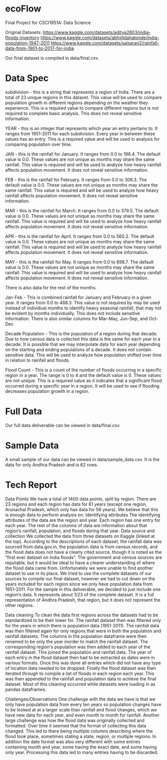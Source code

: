 # ecoFlow
Final Project for CSCI1951A: Data Science

Original Datasets:
https://www.kaggle.com/datasets/aditya2803/india-floods-inventory
https://www.kaggle.com/datasets/abhijitdahatonde/india-population-1947-2011
https://www.kaggle.com/datasets/saisaran2/rainfall-data-from-1901-to-2017-for-india

Our final dataset is compiled in data/final.csv.

# Data Spec

subdivision - this is a string that represents a region of India. There are a total of 23 unique regions in this dataset. This value will be used to compare population growth in different regions depending on the weather they experience. This is a required value to compare different regions but is not required to complete basic analysis. This does not reveal sensitive information.

YEAR - this is an integer that represents which year an entry pertains to. It ranges from 1951-2011 for each subdivision. Every year in between these values has an entry. This is a required value and will be used in analysis for comparing population over time. 

JAN - this is the rainfall for January. It ranges from 0.0 to 196.4. The default value is 0.0. These values are not unique as months may share the same rainfall. This value is required and will be used to analyze how heavy rainfall affects population movement. It does not reveal sensitive information. 

FEB - this is the rainfall for February. It ranges from 0.0 to 306.3. The default value is 0.0. These values are not unique as months may share the same rainfall. This value is required and will be used to analyze how heavy rainfall affects population movement. It does not reveal sensitive information. 

MAR - this is the rainfall for March. It ranges from 0.0 to 379.5. The default value is 0.0. These values are not unique as months may share the same rainfall. This value is required and will be used to analyze how heavy rainfall affects population movement. It does not reveal sensitive information. 

APR - this is the rainfall for April. It ranges from 0.0 to 560.2. The default value is 0.0. These values are not unique as months may share the same rainfall. This value is required and will be used to analyze how heavy rainfall affects population movement. It does not reveal sensitive information. 

MAY - this is the rainfall for May. It ranges from 0.0 to 898.7. The default value is 0.0. These values are not unique as months may share the same rainfall. This value is required and will be used to analyze how heavy rainfall affects population movement. It does not reveal sensitive information. 

There is also data for the rest of the months.

Jan-Feb - This is combined rainfall for January and February in a given year. It ranges from 0.0 to 468.3. This value is not required by may be used instead of individual months to identify heavy seasonal rainfall, that may not be evident by months individually. This does not include sensitive information. There is also similar columns for Mar-May, Jun-Sep, and Oct-Dec

Decade Population -  This is the population of a region during that decade. Due to how census data is collected this data is the same for each year in a decade. It is possible that we may interpolate data for each year depending on the starting and ending populations of a decade. It does not contain sensitive data. This will be used to analyze how population shifted over time in relation to rainfall and floods.

Flood Count - This is a count of the number of floods occurring in a specific region in a year. The range is 0 to 4 and the default value is 0. These values are not unique. This is a required value as it indicates that a significant flood occurred during a specific year in a region. It will be used to see if flooding decreases population growth in a region. 


# Full Data

Our full data deliverable can be viewed in data/final.csv. 

# Sample Data

A small sample of our data can be viewed in data/sample_data.csv. It is the data for only Andhra Pradesh and is 62 rows. 

# Tech Report
Data Points
We have a total of 1400 data points, split by region. There are 23 regions and each region has data for 61 years (except one region, Arunachal Pradesh, which only has data for 58 years). We believe that this is enough data to perform analysis on. 
Identifying attributes
The identifying attributes of the data are the region and year. Each region has one entry for each year. The rest of the columns of data are information about that region’s rainfall, population, and floods during that year.
Data source and collection
We collected the data from three datasets on Kaggle (linked at the top). According to the descriptions of each dataset, the rainfall data was sourced from data.gov.in, the population data is from census records, and the flood data does not have a clearly cited source, though it is noted as the “first ever dataset on India floods”. The government and census sources are reputable, but it would be ideal to have a clearer understanding of where the flood data came from. Unfortunately we were unable to find another dataset to use in its place.
We tried to use the complete datasets of our sources to compile our final dataset, however we had to cut down on the years included for each region since we only have population data from 1951-2011. For the sample in this deliverable, we decided to just include one region’s data. It represents about 1/23 of the complete dataset. It is a full representation of Andhra Pradesh, that region, but it does not represent the other regions. 

Data cleaning
To clean the data first regions across the datasets had to be standardized to be their lower for. The rainfall dataset then was filtered only for the years in which there is population data (1951-2011). The rainfall data was then filtered again for only regions that were in both the population and rainfall datasets. The columns in the population dataframe were then renamed to be only the year inorder to match the rainfall dataset. The corresponding region's population was then added to each year of the rainfall dataset. This joined the population and rainfall data. The year of each entry in the flood dataset then had to be extracted as dates were in various formats. Once this was done all entries which did not have any type of location data needed to be dropped. Finally the flood dataset was then iterated through to compile a list of floods in each region each year. This was then appended to the rainfall and population data to achieve the final dataset. Most of this cleaning occurred while datasets were loading in as pandas dataframes. 

Challenges/Observations
One challenge with the data we have is that we only have population data from every ten years so population changes have to be looked at at a larger scale than rainfall and flood changes, which we have new data for each year, and even month to month for rainfall. Another large challenge was how the flood data was originally collected and formatted. Over time it seemed that the format of collecting this data changed. This led to there being multiple columns describing where the flood took place, sometimes stating a state, region, or multiple regions. In addition the date format was also very different with some entries containing month and year, some having the exact date, and some having only year. Processing this data led to many entries having to be discarded. 
